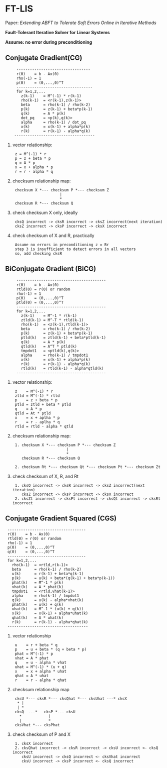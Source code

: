 FT-LIS 
========
Paper: *Extending ABFT to Tolerate Soft Errors Online in Iterative Methods*

**Fault-Tolerant Iterative Solver for Linear Systems**

**Assume: no error during preconditioning**

Conjugate Gradient(CG)
-------- 
         ---------------------------------
         r(0)    = b - Ax(0) 
         rho(-1) = 1 
         p(0)    = (0,...,0)^T         
         ---------------------------------- 
         for k=1,2,... 
           z(k-1)    = M^(-1) * r(k-1)   
           rho(k-1)  = <r(k-1),z(k-1)>   
           beta      = rho(k-1) / rho(k-2)   
           p(k)      = z(k-1) + beta*p(k-1)   
           q(k)      = A * p(k)   
           dot_pq    = <p(k),q(k)>   
           alpha     = rho(k-1) / dot_pq   
           x(k)      = x(k-1) + alpha*p(k)   
           r(k)      = r(k-1) - alpha*q(k)
        ------------------------------------ 

1. vector relationship:

        z = M^(-1) * r
        p = z + beta * p        
        q = A * p        
        x = x + alpha * p        
        r = r - alpha * q

2. checksum relationship map:

        checksum X *--- checksum P *--- checksum Z
                            |
                            *
        checksum R *--- checksum Q

3. check checksum X only, ideally

        cksQ incorrect -> cksR incorrect -> cksZ incorrect(next iteration)     
        cksZ incorrect -> cksP incorrect -> cksX incorrect

4. check checksum of X and R, practically

        Assume no errors in preconditioning z = Br
		step 3 is insufficient to detect errors in all vectors
		so, add checking cksR


BiConjugate Gradient (BiCG)
--------
		 ----------------------------------------
		 r(0)    = b - Ax(0)
		 rtld(0) = r(0) or random
		 rho(-1) = 1
		 p(0)    = (0,...,0)^T
		 ptld(0) = (0,...,0)^T
		 ----------------------------------------
		 for k=1,2,...
		   z(k-1)    = M^-1 * r(k-1)
		   ztld(k-1) = M^-T * rtld(k-1)
		   rho(k-1)  = <z(k-1),rtld(k-1)>
		   beta      = rho(k-1) / rho(k-2)
		   p(k)      = z(k-1) + beta*p(k-1)
		   ptld(k)   = ztld(k-1) + beta*ptld(k-1)
		   q(k)      = A * p(k)
		   qtld(k)   = A^T * ptld(k)
		   tmpdot1   = <ptld(k),q(k)>
		   alpha     = rho(k-1) / tmpdot1
		   x(k)      = x(k-1) + alpha*p(k)
		   r(k)      = r(k-1) - alpha*q(k)
		   rtld(k)   = rtld(k-1) - alpha*qtld(k)
		 ----------------------------------------
1. vector relationship:

        z    = M^(-1) * r
        ztld = M^(-1) * rtld
        p    = z + beta * p
        ptld = ztld + beta * ptld
        q    = A * p
        qtld = At * ptld
        x    = x + aplha * p
        r    = r - aplha * q
        rtld = rtld - alpha * qtld
        
2. checksum relationship map:

        1. checksum X *--- checksum P *--- checksum Z
                               |
                               *
           checksum R *--- checksum Q
        
        2. checksum Rt *--- checksum Qt *--- checksum Pt *--- checksum Zt 
          
3. check checksum of X, R, and Rt         

        1. cksQ incorrect -> cksR incorrect -> cksZ incorrect(next iteration)     
           cksZ incorrect -> cksP incorrect -> cksX incorrect
        2. cksZt incorrect -> cksPt incorrect -> cksQt incorrect -> cksRt incorrect
     
Conjugate Gradient Squared (CGS)
--------
     -----------------------------------    
     r(0)    = b - Ax(0)
     rtld(0) = r(0) or random
     rho(-1) = 1
     p(0)    = (0,...,0)^T
     q(0)    = (0,...,0)^T
     -----------------------------------
     for k=1,2,...
       rho(k-1)  = <rtld,r(k-1)> 
       beta      = rho(k-1) / rho(k-2)  
       u(k)      = r(k-1) + beta*q(k-1) 
       p(k)      = u(k) + beta*(q(k-1) + beta*p(k-1)) 
       phat(k)   = M^-1 * p(k) 
       vhat(k)   = A * phat(k) 
       tmpdot1   = <rtld,vhat(k-1)> 
       alpha     = rho(k-1) / tmpdot1 
       q(k)      = u(k) - alpha*vhat(k) 
       phat(k)   = u(k) + q(k)
       uhat(k)   = M^-1 * (u(k) + q(k))
       x(k)      = x(k-1) + alpha*uhat(k)
       qhat(k)   = A * uhat(k)
       r(k)      = r(k-1) - alpha*qhat(k)
     ------------------------------------
     
1. vector relationship
        
        u    = r + beta * q
        p    = u + beta * (q + beta * p)
        phat = M^(-1) * p
        vhat = A * phat
        q    = u - alpha * vhat
        uhat = M^(-1) * (u + q)
        x    = x + alpha * uhat
        qhat = A * uhat
        r    = r - alpha * qhat
        
2. checksum relationship map

        cksU *--- cksR *--- cksQhat *--- cksUhat ---* cksX
         * |
         | *
        cksQ  ---*   cksP *--- cksU
          *            |
          |            *
        cksVhat *--- cksPhat
        
3. check checksum of P and X

        1. cksX incorrect
        2. cksQhat incorrect -> cksR incorrect -> cksU incorrect <- cksQ incorrect 
           cksU incorrect -> cksQ incorrect <- cksVhat incorrect
           cksU incorrect -> cksP incorrect <- cksQ incorrect
